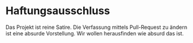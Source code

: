 # Haftungsausschluss

Das Projekt ist reine Satire. Die Verfassung mittels Pull-Request zu ändern ist eine absurde Vorstellung. Wir wollen herausfinden wie absurd das ist.
